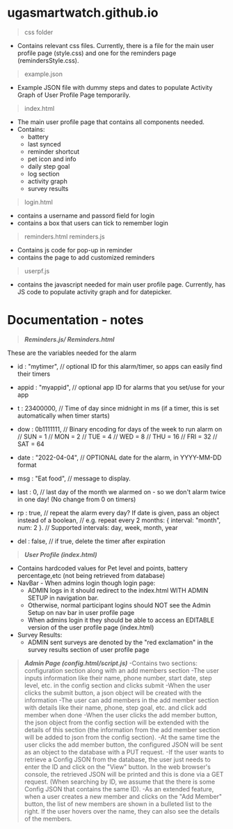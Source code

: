 # ugasmartwatch.github.io 
> css folder
- Contains relevant css files. Currently, there is a file for the main user profile page (style.css) and one for the reminders page (remindersStyle.css).
> example.json
- Example JSON file with dummy steps and dates to populate Activity Graph of User Profile Page temporarily.
> index.html
- The main user profile page that contains all components needed. 
- Contains: 
    - battery
    - last synced
    - reminder shortcut
    - pet icon and info 
    - daily step goal
    - log section 
    - activity graph 
    - survey results
 > login.html
 - contains a username and passord field for login
 - contains a box that users can tick to remember login
 > reminders.html
 > reminders.js
 - Contains js code for pop-up in reminder
 - contains the page to add customized reminders
 > userpf.js
 - contains the javascript needed for main user profile page. Currently, has JS code to populate activity graph and for datepicker.
 
 # Documentation - notes
 
 > ***Reminders.js/ Reminders.html***
 
 These are the variables needed for the alarm
  - id : "mytimer",  // optional ID for this alarm/timer, so apps can easily find their timers
  - appid : "myappid", // optional app ID for alarms that you set/use for your app
  - t : 23400000,    // Time of day since midnight in ms (if a timer, this is set automatically when timer starts)
  - dow : 0b1111111, // Binary encoding for days of the week to run alarm on
    //  SUN = 1
    //  MON = 2
    //  TUE = 4
    //  WED = 8
    //  THU = 16
    //  FRI = 32
    //  SAT = 64

  - date : "2022-04-04", // OPTIONAL date for the alarm, in YYYY-MM-DD format
  - msg : "Eat food",    // message to display.
  - last : 0,            // last day of the month we alarmed on - so we don't alarm twice in one day! (No change from 0 on timers)
  - rp : true,           // repeat the alarm every day? If date is given, pass an object instead of a boolean,
                       // e.g. repeat every 2 months: { interval: "month", num: 2 }.
                       // Supported intervals: day, week, month, year
  - del : false,         // if true, delete the timer after expiration
  > ***User Profile (index.html)***
  - Contains hardcoded values for Pet level and points, battery percentage,etc (not being retrieved from database)
  - NavBar - When admins login though login page: 
    - ADMIN logs in it should redirect to the index.html WITH ADMIN SETUP in navigation bar.
    -  Otherwise, normal participant logins should NOT see the Admin Setup on nav bar in user profile page
    -  When admins login it they should be able to access an EDITABLE version of the user profile page (index.html)
   - Survey Results: 
        - ADMIN sent surveys are denoted by the "red exclamation" in the survey results section of user profile page

   > ***Admin Page (config.html/script.js)***
   -Contains two sections: configuration section along with an add members section
   -The user inputs information like their name, phone number, start date, step level, etc. in the config section and clicks submit
        -When the user clicks the submit button, a json object will be created with the information
   -The user can add members in the add member section with details like their name, phone, step goal, etc. and click add member when done
        -When the user clicks the add member button, the json object from the config section will be extended with the details of this
         section (the information from the add member section will be added to json from the config section).
        -At the same time the user clicks the add member button, the configured JSON will be sent as an object to the database with a PUT
         request.
        -If the user wants to retrieve a Config JSON from the database, the user just needs to enter the ID and click on the "View" button.
         In the web browser's console, the retrieved JSON will be printed and this is done via a GET request. (When searching by ID, we 
         assume that the there is some Config JSON that contains the same ID).
   -As an extended feature, when a user creates a new member and clicks on the "Add Member" button, the list of new members are shown in a 
    bulleted list to the right. If the user hovers over the name, they can also see the details of the members.
    

